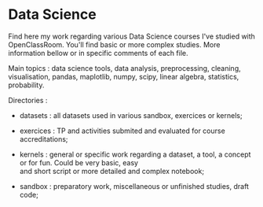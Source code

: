 
# Data Science


Find here my work regarding various Data Science courses I've studied with OpenClassRoom. You'll find basic or more complex studies. More information bellow or in specific comments of each file.

Main topics : data science tools, data analysis, preprocessing, cleaning, visualisation, pandas, maplotlib, numpy, scipy, linear algebra, statistics, probability.
 

Directories : 
* datasets : all datasets used in various sandbox, exercices or  kernels;

* exercices : TP and activities submited and evaluated for course accreditations;

* kernels : general or specific work regarding a dataset, a tool, a concept or for fun. Could be very basic, easy   
   and short script or more detailed and complex notebook;

 *  sandbox : preparatory work, miscellaneous or unfinished studies, draft code;
